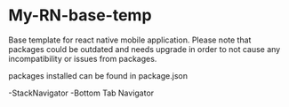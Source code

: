 # My-RN-base-temp

Base template for react native mobile application.
Please note that packages could be outdated and needs upgrade in order to not cause
any incompatibility or issues from packages. 

packages installed can be found in package.json 

-StackNavigator
-Bottom Tab Navigator
